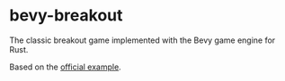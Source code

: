 # bevy-breakout

The classic breakout game implemented with the Bevy game engine for Rust.

Based on the [official example](https://github.com/bevyengine/bevy/blob/latest/examples/games/breakout.rs).
